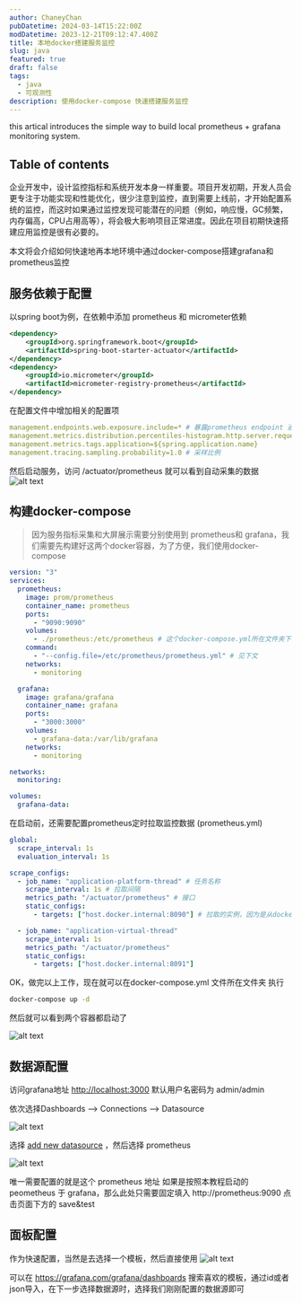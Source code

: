 ```yaml
---
author: ChaneyChan
pubDatetime: 2024-03-14T15:22:00Z
modDatetime: 2023-12-21T09:12:47.400Z
title: 本地docker搭建服务监控
slug: java
featured: true
draft: false
tags:
  - java
  - 可观测性
description: 使用docker-compose 快速搭建服务监控
---
```


this artical introduces the simple way to build local prometheus + grafana monitoring system.

## Table of contents

企业开发中，设计监控指标和系统开发本身一样重要。项目开发初期，开发人员会更专注于功能实现和性能优化，很少注意到监控，直到需要上线前，才开始配置系统的监控，而这时如果通过监控发现可能潜在的问题（例如，响应慢，GC频繁，内存偏高，CPU占用高等），将会极大影响项目正常进度。因此在项目初期快速搭建应用监控是很有必要的。

本文将会介绍如何快速地再本地环境中通过docker-compose搭建grafana和prometheus监控

## 服务依赖于配置

以spring boot为例，在依赖中添加 prometheus 和 micrometer依赖

```xml
<dependency>
	<groupId>org.springframework.boot</groupId>
	<artifactId>spring-boot-starter-actuator</artifactId>
</dependency>
<dependency>
	<groupId>io.micrometer</groupId>
	<artifactId>micrometer-registry-prometheus</artifactId>
</dependency>
```

在配置文件中增加相关的配置项

```yml
management.endpoints.web.exposure.include=* # 暴露prometheus endpoint 通过 /actuator/prometheus 获取监控数据
management.metrics.distribution.percentiles-histogram.http.server.requests=true
management.metrics.tags.application=${spring.application.name}
management.tracing.sampling.probability=1.0 # 采样比例
```

然后启动服务，访问 /actuator/prometheus 就可以看到自动采集的数据
![alt text](../../assets/images/monitor_data.png)

## 构建docker-compose

> 因为服务指标采集和大屏展示需要分别使用到 prometheus和 grafana，我们需要先构建好这两个docker容器，为了方便，我们使用docker-compose

```yml
version: "3"
services:
  prometheus:
    image: prom/prometheus
    container_name: prometheus
    ports:
      - "9090:9090"
    volumes:
      - ./prometheus:/etc/prometheus # 这个docker-compose.yml所在文件夹下 新建一个 prometheus 文件夹，用来存放 prometheus 配置
    command:
      - "--config.file=/etc/prometheus/prometheus.yml" # 见下文
    networks:
      - monitoring

  grafana:
    image: grafana/grafana
    container_name: grafana
    ports:
      - "3000:3000"
    volumes:
      - grafana-data:/var/lib/grafana
    networks:
      - monitoring

networks:
  monitoring:

volumes:
  grafana-data:
```

在启动前，还需要配置prometheus定时拉取监控数据 (prometheus.yml)

```yml
global:
  scrape_interval: 1s
  evaluation_interval: 1s

scrape_configs:
  - job_name: "application-platform-thread" # 任务名称
    scrape_interval: 1s # 拉取间隔
    metrics_path: "/actuator/prometheus" # 接口
    static_configs:
      - targets: ["host.docker.internal:8090"] # 拉取的实例，因为是从docker访问宿主机的服务，所以使用 host.docker.internal

  - job_name: "application-virtual-thread"
    scrape_interval: 1s
    metrics_path: "/actuator/prometheus"
    static_configs:
      - targets: ["host.docker.internal:8091"]
```

OK，做完以上工作，现在就可以在docker-compose.yml 文件所在文件夹 执行

```sh
docker-compose up -d
```

然后就可以看到两个容器都启动了

![alt text](../../assets/images/docker-start.png)

## 数据源配置

访问grafana地址 [http://localhost:3000](http://localhost:3000) 默认用户名密码为 admin/admin

依次选择Dashboards --> Connections --> Datasource

![alt text](../../assets/images/grafana.png)

选择 <u>add new datasource</u> ，然后选择 prometheus

![alt text](../../assets/images/prometheus-server-url.png)

唯一需要配置的就是这个 prometheus 地址
如果是按照本教程启动的 peometheus 于 grafana，那么此处只需要固定填入 http://prometheus:9090
点击页面下方的 save&test

## 面板配置

作为快速配置，当然是去选择一个模板，然后直接使用
![alt text](../../assets//images/import-grafana-template.png)

可以在 https://grafana.com/grafana/dashboards 搜索喜欢的模板，通过id或者json导入，在下一步选择数据源时，选择我们刚刚配置的数据源即可
